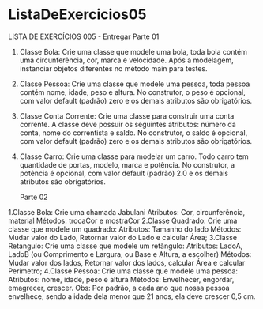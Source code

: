 # ListaDeExercicios05

LISTA DE EXERCÍCIOS 005 - Entregar
Parte 01
1. Classe Bola: Crie uma classe que modele uma bola, toda bola contém uma circunferência, cor, marca e velocidade. Após a modelagem, instanciar objetos diferentes no método main para testes.
2. Classe Pessoa: Crie uma classe que modele uma pessoa, toda pessoa contém nome, idade, peso e altura. No construtor, o peso é opcional, com valor default (padrão) zero e os demais atributos são obrigatórios.
3. Classe Conta Corrente: Crie uma classe para construir uma conta corrente. A classe deve possuir os seguintes atributos: número da conta, nome do correntista e saldo. No construtor, o saldo é opcional, com valor default (padrão) zero e os demais atributos são obrigatórios.
4. Classe Carro: Crie uma classe para modelar um carro. Todo carro tem quantidade de portas, modelo, marca e potência. No construtor, a potência é opcional, com valor default (padrão) 2.0 e os demais atributos são obrigatórios.
   
    Parte 02

1.Classe Bola: Crie uma chamada Jabulani
  Atributos: Cor, circunferência, material
  Métodos: trocaCor e mostraCor
2.Classe Quadrado: Crie uma classe que modele um quadrado:
  Atributos: Tamanho do lado
  Métodos: Mudar valor do Lado, Retornar valor do Lado e calcular Área;
3.Classe Retangulo: Crie uma classe que modele um retângulo:
  Atributos: LadoA, LadoB (ou Comprimento e Largura, ou Base e Altura, a escolher)
  Métodos: Mudar valor dos lados, Retornar valor dos lados, calcular Área e calcular Perímetro;
4.Classe Pessoa: Crie uma classe que modele uma pessoa:
  Atributos: nome, idade, peso e altura
  Métodos: Envelhecer, engordar, emagrecer, crescer. Obs: Por padrão, a cada ano que nossa pessoa envelhece, sendo a idade dela menor que 21 anos, ela deve crescer 0,5 cm.